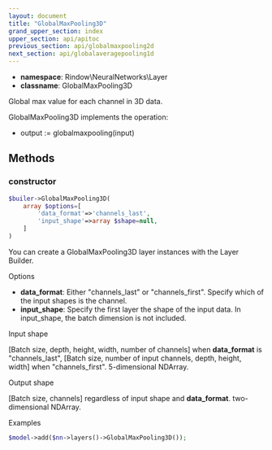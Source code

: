 ```yaml
---
layout: document
title: "GlobalMaxPooling3D"
grand_upper_section: index
upper_section: api/apitoc
previous_section: api/globalmaxpooling2d
next_section: api/globalaveragepooling1d
---
```


- **namespace**: Rindow\NeuralNetworks\Layer
- **classname**: GlobalMaxPooling3D

Global max value for each channel in 3D data.

GlobalMaxPooling3D implements the operation:

- output := globalmaxpooling(input)


Methods
-------

### constructor
```php
$builer->GlobalMaxPooling3D(
    array $options=[
        'data_format'=>'channels_last',
        'input_shape'=>array $shape=null,
    ]
)
```
You can create a GlobalMaxPooling3D layer instances with the Layer Builder.

Options

- **data_format**: Either "channels_last" or "channels_first". Specify which of the input shapes is the channel.
- **input_shape**: Specify the first layer the shape of the input data. In input_shape, the batch dimension is not included.

Input shape

[Batch size, depth, height, width, number of channels] when **data_format** is "channels_last", [Batch size, number of input channels,  depth, height, width] when "channels_first".
 5-dimensional NDArray.


Output shape

[Batch size, channels] regardless of input shape and **data_format**.
 two-dimensional NDArray.

Examples

```php
$model->add($nn->layers()->GlobalMaxPooling3D());
```
